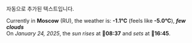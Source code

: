 
자동으로 추가된 텍스트입니다.

<!--START_SECTION:weather:moscow-->
Currently in **Moscow** (RU), the weather is: **-1.1°C** (feels like **-5.0°C**), ***few clouds***<br/>
On *January 24, 2025*, the *sun rises* at 🌅**08:37** and *sets* at 🌇**16:45**.
<!--END_SECTION:weather-->
